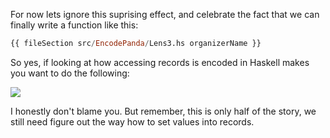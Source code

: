 For now lets ignore this suprising effect, and celebrate the fact that we can finally write a function like this:

```haskell
{{ fileSection src/EncodePanda/Lens3.hs organizerName }}
```

So yes, if looking at how accessing records is encoded in Haskell makes you want to do the following:

![](../images/eyes.jpg)

I honestly don't blame you. But remember, this is only half of the story, we still need figure out the way how to set values into records.
